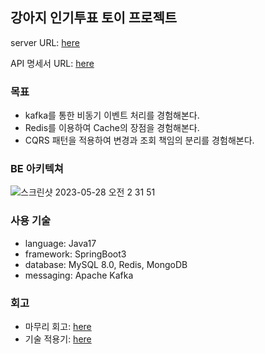 ## 강아지 인기투표 토이 프로젝트
server URL: [here](https://vote-your-dog.ngrok.app)

API 명세서 URL: [here](https://vote-your-dog.ngrok.app/swagger-ui/index.html#/dogs/dogList)

### 목표
- kafka를 통한 비동기 이벤트 처리를 경험해본다.
- Redis를 이용하여 Cache의 장점을 경험해본다.
- CQRS 패턴을 적용하여 변경과 조회 책임의 분리를 경험해본다.

### BE 아키텍쳐
![스크린샷 2023-05-28 오전 2 31 51](https://github.com/mardi2020/vote_your_dog/assets/58351498/07291d39-ee1d-4a3c-980b-7fc34b531148)

### 사용 기술
- language: Java17
- framework: SpringBoot3
- database: MySQL 8.0, Redis, MongoDB
- messaging: Apache Kafka

### 회고
- 마무리 회고: [here](https://mardi-2020.notion.site/Numble-dd3a1a9df6fe4994945a491a377e1519)
- 기술 적용기: [here](https://mardi-2020.notion.site/134bdd5f8c6c4c21bd73444fa964cde1?v=937bae13201c44eda04f04a165235f4e)